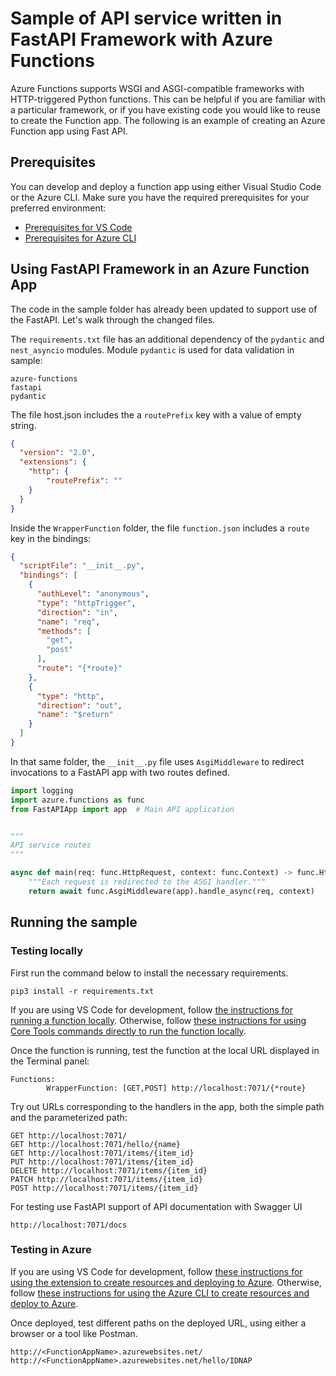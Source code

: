 # Sample of API service written in FastAPI Framework with Azure Functions

Azure Functions supports WSGI and ASGI-compatible frameworks with HTTP-triggered Python functions. This can be helpful if you are familiar with a particular framework, or if you have existing code you would like to reuse to create the Function app. The following is an example of creating an Azure Function app using Fast API.

## Prerequisites

You can develop and deploy a function app using either Visual Studio Code or the Azure CLI. Make sure you have the required prerequisites for your preferred environment:

* [Prerequisites for VS Code](https://docs.microsoft.com/azure/azure-functions/create-first-function-vs-code-python#configure-your-environment)
* [Prerequisites for Azure CLI](https://docs.microsoft.com/azure/azure-functions/create-first-function-cli-python#configure-your-local-environment)


## Using FastAPI Framework in an Azure Function App

The code in the sample folder has already been updated to support use of the FastAPI. Let's walk through the changed files.

The `requirements.txt` file has an additional dependency of the `pydantic` and `nest_asyncio` modules.
Module `pydantic` is used for data validation in sample:

```
azure-functions
fastapi
pydantic
```


The file host.json includes the a `routePrefix` key with a value of empty string.

```json
{
  "version": "2.0",
  "extensions": {
    "http": {
        "routePrefix": ""
    }
  }
}
```


Inside the `WrapperFunction` folder, the file `function.json` includes a `route` key in the bindings:

```json
{
  "scriptFile": "__init__.py",
  "bindings": [
    {
      "authLevel": "anonymous",
      "type": "httpTrigger",
      "direction": "in",
      "name": "req",
      "methods": [
        "get",
        "post"
      ],
      "route": "{*route}"
    },
    {
      "type": "http",
      "direction": "out",
      "name": "$return"
    }
  ]
}
```

In that same folder, the `__init__.py` file uses `AsgiMiddleware` to redirect invocations to a FastAPI app with two routes defined.

```python
import logging
import azure.functions as func
from FastAPIApp import app  # Main API application


"""
API service routes
"""

async def main(req: func.HttpRequest, context: func.Context) -> func.HttpResponse:
    """Each request is redirected to the ASGI handler."""
    return await func.AsgiMiddleware(app).handle_async(req, context)
```

## Running the sample

### Testing locally

First run the command below to install the necessary requirements.

```log
pip3 install -r requirements.txt
```

If you are using VS Code for development, follow [the instructions for running a function locally](https://docs.microsoft.com/azure/azure-functions/create-first-function-vs-code-python#run-the-function-locally). Otherwise, follow [these instructions for using Core Tools commands directly to run the function locally](https://docs.microsoft.com/azure/azure-functions/functions-run-local?tabs=v4%2Cwindows%2Cpython%2Cportal%2Cbash#start).

Once the function is running, test the function at the local URL displayed in the Terminal panel:

```log
Functions:
        WrapperFunction: [GET,POST] http://localhost:7071/{*route}
```

Try out URLs corresponding to the handlers in the app, both the simple path and the parameterized path:

```
GET http://localhost:7071/
GET http://localhost:7071/hello/{name}
GET http://localhost:7071/items/{item_id}
PUT http://localhost:7071/items/{item_id}
DELETE http://localhost:7071/items/{item_id}
PATCH http://localhost:7071/items/{item_id}
POST http://localhost:7071/items/{item_id}
```

For testing use FastAPI support of API documentation with Swagger UI 

```log
http://localhost:7071/docs
```

### Testing in Azure

If you are using VS Code for development, follow [these instructions for using the extension to create resources and deploying to Azure](https://docs.microsoft.com/en-us/azure/azure-functions/create-first-function-vs-code-python#publish-the-project-to-azure). Otherwise, follow [these instructions for using the Azure CLI to create resources and deploy to Azure](https://docs.microsoft.com/en-us/azure/azure-functions/create-first-function-cli-python?tabs=azure-cli%2Cbash%2Cbrowser#create-supporting-azure-resources-for-your-function).

Once deployed, test different paths on the deployed URL, using either a browser or a tool like Postman.

```
http://<FunctionAppName>.azurewebsites.net/
http://<FunctionAppName>.azurewebsites.net/hello/IDNAP
```
